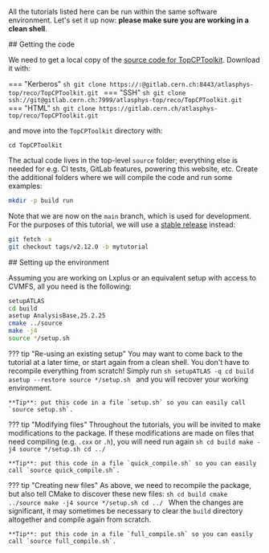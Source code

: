 All the tutorials listed here can be run within the same software environment.
Let's set it up now: **please make sure you are working in a clean shell**.

## Getting the code

We need to get a local copy of the [source code for TopCPToolkit](https://gitlab.cern.ch/atlasphys-top/reco/TopCPToolkit).
Download it with:

=== "Kerberos"
    ```sh
    git clone https://:@gitlab.cern.ch:8443/atlasphys-top/reco/TopCPToolkit.git
    ```
=== "SSH"
    ```sh
    git clone ssh://git@gitlab.cern.ch:7999/atlasphys-top/reco/TopCPToolkit.git
    ```
=== "HTML"
    ```sh
    git clone https://gitlab.cern.ch/atlasphys-top/reco/TopCPToolkit.git
    ```

and move into the `TopCPToolkit` directory with:
```
cd TopCPToolkit
```

The actual code lives in the top-level `source` folder; everything else is needed for e.g. CI tests, GitLab features, powering this website, etc.
Create the additional folders where we will compile the code and run some examples:
```sh
mkdir -p build run
```

Note that we are now on the `main` branch, which is used for development.
For the purposes of this tutorial, we will use a [stable release](../changelog/index.md) instead:
```sh
git fetch -a
git checkout tags/v2.12.0 -b mytutorial
```

## Setting up the environment

Assuming you are working on Lxplus or an equivalent setup with access to CVMFS, all you need is the following:
```sh
setupATLAS
cd build
asetup AnalysisBase,25.2.25
cmake ../source
make -j4
source */setup.sh
```

??? tip "Re-using an existing setup"
    You may want to come back to the tutorial at a later time, or start again from a clean shell. You don't have to recompile everything from scratch! Simply run
    ```sh
    setupATLAS -q
    cd build
    asetup --restore
    source */setup.sh
    ```
    and you will recover your working environment.

    **Tip**: put this code in a file `setup.sh` so you can easily call `source setup.sh`.

??? tip "Modifying files"
    Throughout the tutorials, you will be invited to make modifications to the package. If these modifications are made on files that need compiling (e.g. `.cxx` or `.h`), you will need run again
    ```sh
    cd build
    make -j4
    source */setup.sh
    cd ../
    ```

    **Tip**: put this code in a file `quick_compile.sh` so you can easily call `source quick_compile.sh`.

??? tip "Creating new files"
    As above, we need to recompile the package, but also tell CMake to discover these new files:
    ```sh
    cd build
    cmake ../source
    make -j4
    source */setup.sh
    cd ../
    ```
    When the changes are significant, it may sometimes be necessary to clear the `build` directory altogether and compile again from scratch.

    **Tip**: put this code in a file `full_compile.sh` so you can easily call `source full_compile.sh`.
